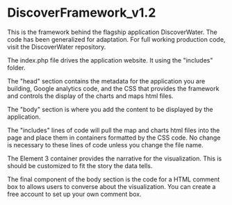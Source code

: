 # DiscoverFramework_v1.2
This is the framework behind the flagship application DiscoverWater. The code has been generalized for adaptation. For full working production code, visit the DiscoverWater repository.

The index.php file drives the application website. It  using the "includes" folder.

The "head" section contains the metadata for the application you are building, Google analytics code, and the CSS that provides the framework and controls the display of the charts and maps html files.
  
The "body" section is where you add the content to be displayed by the application. 
  
The "includes" lines of code will pull the map and charts html files into the page and place them in containers formatted by the CSS code. No change is necessary to these lines of code unless you change the file name. 

The Element 3 container provides the narrative for the visualization. This is should be customized to fit the story the data tells. 
  
The final component of the body section is the code for a HTML comment box to allows users to converse about the visualization. You can create a free account to set up your own comment box.

